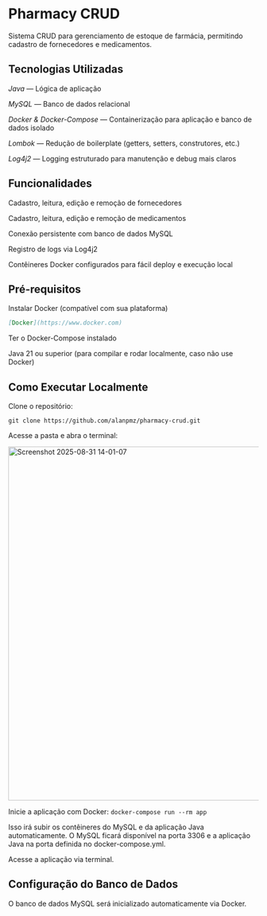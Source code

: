 # Pharmacy CRUD

Sistema CRUD para gerenciamento de estoque de farmácia, permitindo cadastro de fornecedores e medicamentos.

## Tecnologias Utilizadas

*Java* — Lógica de aplicação

*MySQL* — Banco de dados relacional

*Docker & Docker-Compose* — Containerização para aplicação e banco de dados isolado

*Lombok* — Redução de boilerplate (getters, setters, construtores, etc.)

*Log4j2* — Logging estruturado para manutenção e debug mais claros

## Funcionalidades

Cadastro, leitura, edição e remoção de fornecedores

Cadastro, leitura, edição e remoção de medicamentos

Conexão persistente com banco de dados MySQL

Registro de logs via Log4j2

Contêineres Docker configurados para fácil deploy e execução local

## Pré-requisitos

Instalar Docker (compatível com sua plataforma)
```markdown
[Docker](https://www.docker.com)
```

Ter o Docker-Compose instalado

Java 21 ou superior (para compilar e rodar localmente, caso não use Docker)

## Como Executar Localmente

Clone o repositório:
```
git clone https://github.com/alanpmz/pharmacy-crud.git
```

Acesse a pasta e abra o terminal:

<img width="730" height="712" alt="Screenshot 2025-08-31 14-01-07" src="https://github.com/user-attachments/assets/f6360372-2c79-4449-aa63-32e7ae8ad950" />


Inicie a aplicação com Docker:
`
docker-compose run --rm app
`

Isso irá subir os contêineres do MySQL e da aplicação Java automaticamente. O MySQL ficará disponível na porta 3306 e a aplicação Java na porta definida no docker-compose.yml.

Acesse a aplicação via terminal.

## Configuração do Banco de Dados

O banco de dados MySQL será inicializado automaticamente via Docker.
